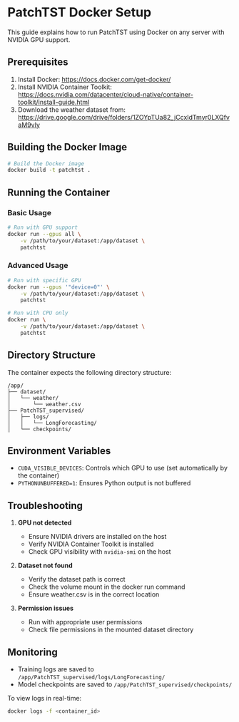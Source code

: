 # PatchTST Docker Setup

This guide explains how to run PatchTST using Docker on any server with NVIDIA GPU support.

## Prerequisites

1. Install Docker: https://docs.docker.com/get-docker/
2. Install NVIDIA Container Toolkit: https://docs.nvidia.com/datacenter/cloud-native/container-toolkit/install-guide.html
3. Download the weather dataset from: https://drive.google.com/drive/folders/1ZOYpTUa82_jCcxIdTmyr0LXQfvaM9vIy

## Building the Docker Image

```bash
# Build the Docker image
docker build -t patchtst .
```

## Running the Container

### Basic Usage

```bash
# Run with GPU support
docker run --gpus all \
    -v /path/to/your/dataset:/app/dataset \
    patchtst
```

### Advanced Usage

```bash
# Run with specific GPU
docker run --gpus '"device=0"' \
    -v /path/to/your/dataset:/app/dataset \
    patchtst

# Run with CPU only
docker run \
    -v /path/to/your/dataset:/app/dataset \
    patchtst
```

## Directory Structure

The container expects the following directory structure:
```
/app/
├── dataset/
│   └── weather/
│       └── weather.csv
├── PatchTST_supervised/
│   ├── logs/
│   │   └── LongForecasting/
│   └── checkpoints/
```

## Environment Variables

- `CUDA_VISIBLE_DEVICES`: Controls which GPU to use (set automatically by the container)
- `PYTHONUNBUFFERED=1`: Ensures Python output is not buffered

## Troubleshooting

1. **GPU not detected**
   - Ensure NVIDIA drivers are installed on the host
   - Verify NVIDIA Container Toolkit is installed
   - Check GPU visibility with `nvidia-smi` on the host

2. **Dataset not found**
   - Verify the dataset path is correct
   - Check the volume mount in the docker run command
   - Ensure weather.csv is in the correct location

3. **Permission issues**
   - Run with appropriate user permissions
   - Check file permissions in the mounted dataset directory

## Monitoring

- Training logs are saved to `/app/PatchTST_supervised/logs/LongForecasting/`
- Model checkpoints are saved to `/app/PatchTST_supervised/checkpoints/`

To view logs in real-time:
```bash
docker logs -f <container_id>
``` 